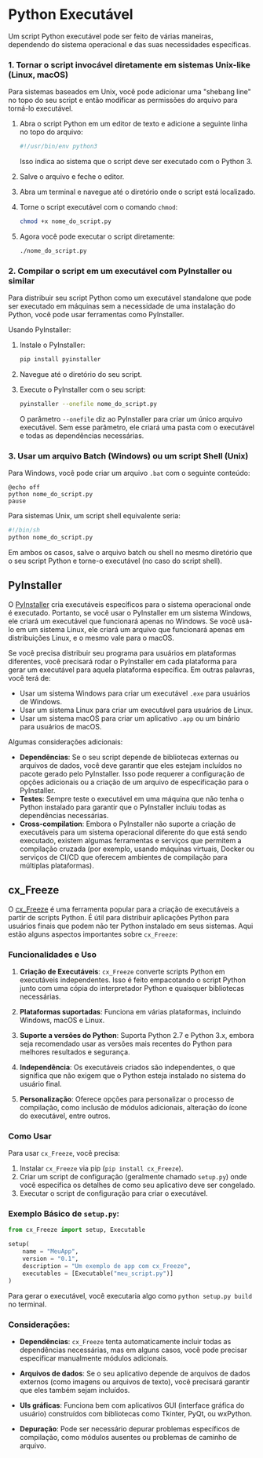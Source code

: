 # Python Executável

Um script Python executável pode ser feito de várias maneiras, dependendo do sistema operacional e das suas necessidades específicas.

### 1. Tornar o script invocável diretamente em sistemas Unix-like (Linux, macOS)

Para sistemas baseados em Unix, você pode adicionar uma "shebang line" no topo do seu script e então modificar as permissões do arquivo para torná-lo executável.

1. Abra o script Python em um editor de texto e adicione a seguinte linha no topo do arquivo:

   ```python
   #!/usr/bin/env python3
   ```

   Isso indica ao sistema que o script deve ser executado com o Python 3.

2. Salve o arquivo e feche o editor.

3. Abra um terminal e navegue até o diretório onde o script está localizado.

4. Torne o script executável com o comando `chmod`:

   ```sh
   chmod +x nome_do_script.py
   ```

5. Agora você pode executar o script diretamente:

   ```sh
   ./nome_do_script.py
   ```

### 2. Compilar o script em um executável com PyInstaller ou similar

Para distribuir seu script Python como um executável standalone que pode ser executado em máquinas sem a necessidade de uma instalação do Python, você pode usar ferramentas como PyInstaller.

Usando PyInstaller:

1. Instale o PyInstaller:

   ```sh
   pip install pyinstaller
   ```

2. Navegue até o diretório do seu script.

3. Execute o PyInstaller com o seu script:

   ```sh
   pyinstaller --onefile nome_do_script.py
   ```

   O parâmetro `--onefile` diz ao PyInstaller para criar um único arquivo executável. Sem esse parâmetro, ele criará uma pasta com o executável e todas as dependências necessárias.

### 3. Usar um arquivo Batch (Windows) ou um script Shell (Unix)

Para Windows, você pode criar um arquivo `.bat` com o seguinte conteúdo:

```batch
@echo off
python nome_do_script.py
pause
```

Para sistemas Unix, um script shell equivalente seria:

```sh
#!/bin/sh
python nome_do_script.py
```

Em ambos os casos, salve o arquivo batch ou shell no mesmo diretório que o seu script Python e torne-o executável (no caso do script shell).

## PyInstaller

O [PyInstaller](https://pyinstaller.org/en/stable) cria executáveis específicos para o sistema operacional onde é executado. Portanto, se você usar o PyInstaller em um sistema Windows, ele criará um executável que funcionará apenas no Windows. Se você usá-lo em um sistema Linux, ele criará um arquivo que funcionará apenas em distribuições Linux, e o mesmo vale para o macOS.

Se você precisa distribuir seu programa para usuários em plataformas diferentes, você precisará rodar o PyInstaller em cada plataforma para gerar um executável para aquela plataforma específica. Em outras palavras, você terá de:

- Usar um sistema Windows para criar um executável `.exe` para usuários de Windows.
- Usar um sistema Linux para criar um executável para usuários de Linux.
- Usar um sistema macOS para criar um aplicativo `.app` ou um binário para usuários de macOS.

Algumas considerações adicionais:

- **Dependências**: Se o seu script depende de bibliotecas externas ou arquivos de dados, você deve garantir que eles estejam incluídos no pacote gerado pelo PyInstaller. Isso pode requerer a configuração de opções adicionais ou a criação de um arquivo de especificação para o PyInstaller.
- **Testes**: Sempre teste o executável em uma máquina que não tenha o Python instalado para garantir que o PyInstaller incluiu todas as dependências necessárias.
- **Cross-compilation**: Embora o PyInstaller não suporte a criação de executáveis para um sistema operacional diferente do que está sendo executado, existem algumas ferramentas e serviços que permitem a compilação cruzada (por exemplo, usando máquinas virtuais, Docker ou serviços de CI/CD que oferecem ambientes de compilação para múltiplas plataformas).

## cx_Freeze

O [cx_Freeze](https://pypi.org/project/cx-Freeze/) é uma ferramenta popular para a criação de executáveis a partir de scripts Python. É útil para distribuir aplicações Python para usuários finais que podem não ter Python instalado em seus sistemas. Aqui estão alguns aspectos importantes sobre `cx_Freeze`:

### Funcionalidades e Uso
1. **Criação de Executáveis**: `cx_Freeze` converte scripts Python em executáveis independentes. Isso é feito empacotando o script Python junto com uma cópia do interpretador Python e quaisquer bibliotecas necessárias.

2. **Plataformas suportadas**: Funciona em várias plataformas, incluindo Windows, macOS e Linux.

3. **Suporte a versões do Python**: Suporta Python 2.7 e Python 3.x, embora seja recomendado usar as versões mais recentes do Python para melhores resultados e segurança.

4. **Independência**: Os executáveis criados são independentes, o que significa que não exigem que o Python esteja instalado no sistema do usuário final.

5. **Personalização**: Oferece opções para personalizar o processo de compilação, como inclusão de módulos adicionais, alteração do ícone do executável, entre outros.

### Como Usar
Para usar `cx_Freeze`, você precisa:
1. Instalar `cx_Freeze` via pip (`pip install cx_Freeze`).
2. Criar um script de configuração (geralmente chamado `setup.py`) onde você especifica os detalhes de como seu aplicativo deve ser congelado.
3. Executar o script de configuração para criar o executável.

### Exemplo Básico de `setup.py`:
```python
from cx_Freeze import setup, Executable

setup(
    name = "MeuApp",
    version = "0.1",
    description = "Um exemplo de app com cx_Freeze",
    executables = [Executable("meu_script.py")]
)
```
Para gerar o executável, você executaria algo como `python setup.py build` no terminal.

### Considerações:
- **Dependências**: `cx_Freeze` tenta automaticamente incluir todas as dependências necessárias, mas em alguns casos, você pode precisar especificar manualmente módulos adicionais.

- **Arquivos de dados**: Se o seu aplicativo depende de arquivos de dados externos (como imagens ou arquivos de texto), você precisará garantir que eles também sejam incluídos.

- **UIs gráficas**: Funciona bem com aplicativos GUI (interface gráfica do usuário) construídos com bibliotecas como Tkinter, PyQt, ou wxPython.

- **Depuração**: Pode ser necessário depurar problemas específicos de compilação, como módulos ausentes ou problemas de caminho de arquivo.

